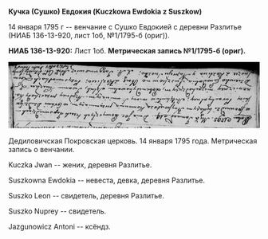 **Кучка (Сушко) Евдокия (Kuczkowa Ewdokia z Suszkow)**

14 января 1795 г -- венчание с Сушко Евдокией с деревни Разлитье (НИАБ
136-13-920, лист 1об, №1/1795-б (ориг)).

**НИАБ 136-13-920:** Лист 1об. **Метрическая запись №1/1795-б (ориг).**

![](./media/f1407296bf4667d8d06734bd984672a134d31a33.png)

Дедиловичская Покровская церковь. 14 января 1795 года. Метрическая
запись о венчании.

Kuczka Jwan -- жених, деревня Разлитье.

Suszkowna Ewdokia -- невеста, девка, деревня Разлитье.

Suszko Leon -- свидетель, деревня Разлитье.

Suszko Nuprey -- свидетель.

Jazgunowicz Antoni -- ксёндз.
